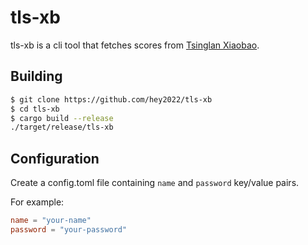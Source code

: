 # tls-xb

tls-xb is a cli tool that fetches scores from [Tsinglan Xiaobao](https://tsinglanstudent.schoolis.cn).

## Building

``` sh
$ git clone https://github.com/hey2022/tls-xb
$ cd tls-xb
$ cargo build --release
./target/release/tls-xb
```

## Configuration

Create a config.toml file containing `name` and `password` key/value pairs.

For example:

``` toml
name = "your-name"
password = "your-password"
```
